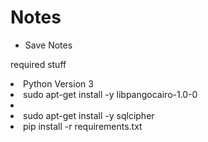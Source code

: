<h1>Notes</h1>
<ul>
<li>Save Notes</li>

</ul>

required stuff
<li>Python Version 3</li>
<li>sudo apt-get install -y libpangocairo-1.0-0<li>
<li>sudo apt-get install -y sqlcipher</li>
<li>pip install -r requirements.txt</li>